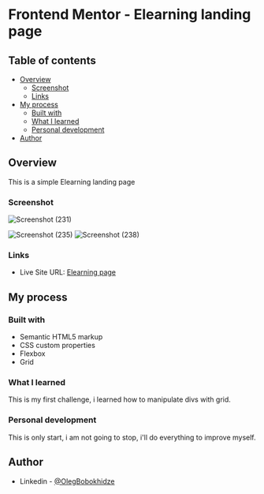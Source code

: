 # Frontend Mentor - Elearning landing page

## Table of contents

- [Overview](#overview)
  - [Screenshot](#screenshot)
  - [Links](#links)
- [My process](#my-process)
  - [Built with](#built-with)
  - [What I learned](#what-i-learned)
  - [Personal development](#personal-development)
- [Author](#author)

## Overview

This is a simple Elearning landing page

### Screenshot

![Screenshot (231)](https://user-images.githubusercontent.com/105369627/175830230-31f13792-40f5-41f4-820f-9e3ea688eda7.png)

![Screenshot (235)](https://user-images.githubusercontent.com/105369627/175830170-d1522b1b-3c57-415f-923b-3eea58a21e81.png)
![Screenshot (238)](https://user-images.githubusercontent.com/105369627/175830174-7c16b29e-500a-4f22-b84e-9ac868b7ca84.png)


### Links

- Live Site URL: [Elearning page](https://glitch.com/~challenge-6)

## My process

### Built with

- Semantic HTML5 markup
- CSS custom properties
- Flexbox
- Grid

### What I learned

This is my first challenge, i learned how to manipulate divs with grid.

### Personal development

This is only start, i am not going to stop, i'll do everything to improve myself.

## Author

- Linkedin - [@OlegBobokhidze](https://www.linkedin.com/in/oleg-bobokhidze-083656241)
